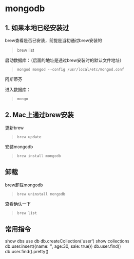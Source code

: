 # mongodb

## 1. 如果本地已经安装过

brew查看是否已安装，前提是当初通过brew安装的
> brew list

启动数据库：（后面的地址是通过brew安装时的默认文件地址）
> `mongod mongod --config /usr/local/etc/mongod.conf`

阿斯蒂芬

进入数据库：
>`mongo`

## 2. Mac上通过brew安装

更新brew
>`brew update` 

安装mongodb
>`brew install mongodb`


## 卸载
brew卸载mongodb
>`brew uninstall mongodb` 
 
查看确认一下
>`brew list`

## 常用指令

show dbs
use db
db.createCollection('user')
show collections
db.user.insert({name: '', age:30, sale: true})
db.user.find()
db.user.find().pretty()
